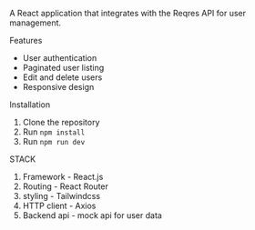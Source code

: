 A React application that integrates with the Reqres API for user management.

Features
- User authentication
- Paginated user listing
- Edit and delete users
- Responsive design


Installation
1. Clone the repository
2. Run `npm install`
3. Run `npm run dev`


STACK
1. Framework - React.js
2. Routing - React Router
3. styling - Tailwindcss
4. HTTP client - Axios
5. Backend api - mock api for user data
